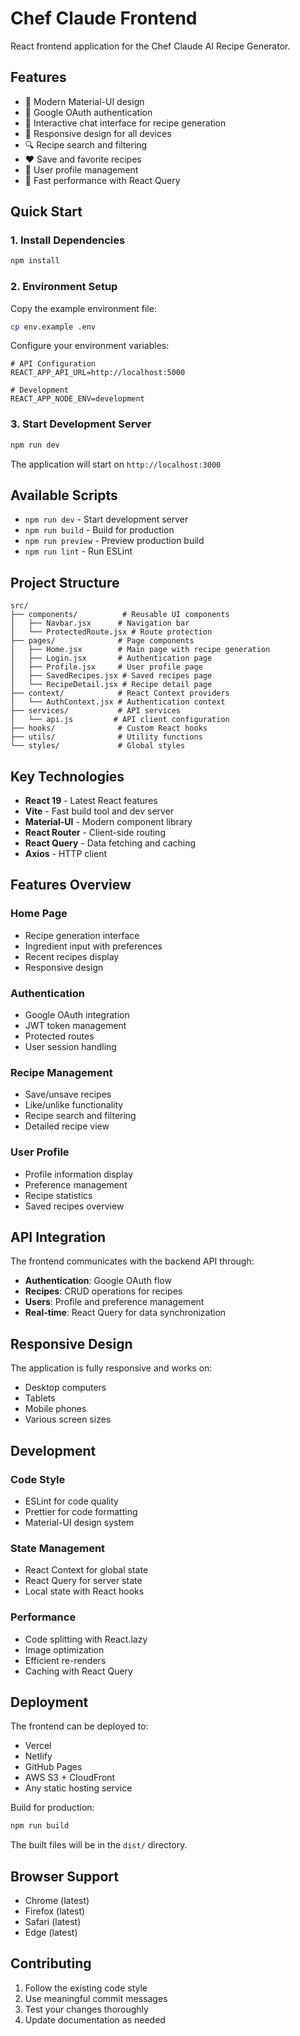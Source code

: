 # Chef Claude Frontend

React frontend application for the Chef Claude AI Recipe Generator.

## Features

- 🎨 Modern Material-UI design
- 🔐 Google OAuth authentication
- 💬 Interactive chat interface for recipe generation
- 📱 Responsive design for all devices
- 🔍 Recipe search and filtering
- ❤️ Save and favorite recipes
- 👤 User profile management
- 🚀 Fast performance with React Query

## Quick Start

### 1. Install Dependencies

```bash
npm install
```

### 2. Environment Setup

Copy the example environment file:

```bash
cp env.example .env
```

Configure your environment variables:

```env
# API Configuration
REACT_APP_API_URL=http://localhost:5000

# Development
REACT_APP_NODE_ENV=development
```

### 3. Start Development Server

```bash
npm run dev
```

The application will start on `http://localhost:3000`

## Available Scripts

- `npm run dev` - Start development server
- `npm run build` - Build for production
- `npm run preview` - Preview production build
- `npm run lint` - Run ESLint

## Project Structure

```
src/
├── components/          # Reusable UI components
│   ├── Navbar.jsx      # Navigation bar
│   └── ProtectedRoute.jsx # Route protection
├── pages/              # Page components
│   ├── Home.jsx        # Main page with recipe generation
│   ├── Login.jsx       # Authentication page
│   ├── Profile.jsx     # User profile page
│   ├── SavedRecipes.jsx # Saved recipes page
│   └── RecipeDetail.jsx # Recipe detail page
├── context/            # React Context providers
│   └── AuthContext.jsx # Authentication context
├── services/           # API services
│   └── api.js         # API client configuration
├── hooks/              # Custom React hooks
├── utils/              # Utility functions
└── styles/             # Global styles
```

## Key Technologies

- **React 19** - Latest React features
- **Vite** - Fast build tool and dev server
- **Material-UI** - Modern component library
- **React Router** - Client-side routing
- **React Query** - Data fetching and caching
- **Axios** - HTTP client

## Features Overview

### Home Page
- Recipe generation interface
- Ingredient input with preferences
- Recent recipes display
- Responsive design

### Authentication
- Google OAuth integration
- JWT token management
- Protected routes
- User session handling

### Recipe Management
- Save/unsave recipes
- Like/unlike functionality
- Recipe search and filtering
- Detailed recipe view

### User Profile
- Profile information display
- Preference management
- Recipe statistics
- Saved recipes overview

## API Integration

The frontend communicates with the backend API through:

- **Authentication**: Google OAuth flow
- **Recipes**: CRUD operations for recipes
- **Users**: Profile and preference management
- **Real-time**: React Query for data synchronization

## Responsive Design

The application is fully responsive and works on:
- Desktop computers
- Tablets
- Mobile phones
- Various screen sizes

## Development

### Code Style
- ESLint for code quality
- Prettier for code formatting
- Material-UI design system

### State Management
- React Context for global state
- React Query for server state
- Local state with React hooks

### Performance
- Code splitting with React.lazy
- Image optimization
- Efficient re-renders
- Caching with React Query

## Deployment

The frontend can be deployed to:
- Vercel
- Netlify
- GitHub Pages
- AWS S3 + CloudFront
- Any static hosting service

Build for production:
```bash
npm run build
```

The built files will be in the `dist/` directory.

## Browser Support

- Chrome (latest)
- Firefox (latest)
- Safari (latest)
- Edge (latest)

## Contributing

1. Follow the existing code style
2. Use meaningful commit messages
3. Test your changes thoroughly
4. Update documentation as needed